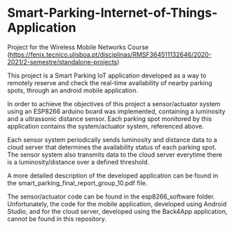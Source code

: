 # Smart-Parking-Internet-of-Things-Application

Project for the Wireless Mobile Networks Course (https://fenix.tecnico.ulisboa.pt/disciplinas/RMSF364511132646/2020-2021/2-semestre/standalone-projects)

This project is a Smart Parking IoT application developed as a way to remotely reserve and check the real-time availability of nearby parking spots, through an android mobile application.

In order to achieve the objectives of this project a sensor/actuator system using an ESP8266 arduino board was implemented, containing a luminosity and a ultrassonic distance sensor. Each parking spot monitored by this application contains the system/actuator system, referenced above.

Each sensor system periodically sends luminosity and distance data to a cloud server that determines the availability status of each parking spot. The sensor system also transmits data to the cloud server everytime there is a luminosity/distance over a defined threshold. 

A more detailed description of the developed application can be found in the smart_parking_final_report_group_10.pdf file.

The sensor/actuator code can be found in the esp8266_software folder. Unfortunately, the code for the mobile application, developed using Android Studio, and for the cloud server, developed using the Back4App application, cannot be found in this repository.
